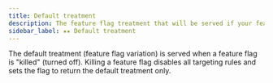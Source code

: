 ```yaml
---
title: Default treatment
description: The feature flag treatment that will be served if your feature flag is "killed" (turned off)
sidebar_label: ★★ Default treatment
---
```


The default treatment (feature flag variation) is served when a feature flag is "killed" (turned off). Killing a feature flag disables all targeting rules and sets the flag to return the default treatment only.
